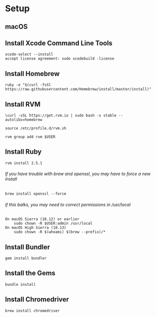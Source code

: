 # Setup 

## macOS
## Install Xcode Command Line Tools
    xcode-select --install
    accept license agreement: sudo xcodebuild -license
## Install Homebrew
    ruby -e "$(curl -fsSl https://raw.githubusercontent.com/Homebrew/install/master/install)"
## Install RVM
    \curl -sSL https://get.rvm.io | sudo bash -s stable --autolibs=homebrew 
    
    source /etc/profile.d/rvm.sh
    
    rvm group add rvm $USER
## Install Ruby
    rvm install 2.5.1
###### If you have trouble with brew and openssl, you may have to force a new install
    brew install openssl --force
###### if this balks, you may need to correct permissions in /usr/local
    On macOS Sierra (10.12) or earlier
        sudo chown -R $USER:admin /usr/local
    On macOS High Sierra (10.13)
        sudo chown -R $(whoami) $(brew --prefix)/*

## Install Bundler
    gem install bundler
## Install the Gems
    bundle install

## Install Chromedriver
    brew install chromedriver
 